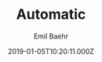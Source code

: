 ---
layout: JamstackTheme
title: Automatic
github: https://github.com/emilbaehr/automatic-app-landing-page
demo: https://emilbaehr.github.io/automatic-app-landing-page/
author: Emil Baehr
ssg: Jekyll
date: 2019-01-05T10:20:11.000Z
description: >-
  A Jekyll theme for automatically generating and deploying landing page sites
  for mobile apps.
stale: false
---